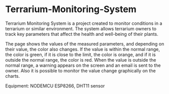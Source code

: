 # Terrarium-Monitoring-System
Terrarium Monitoring System is a project created to monitor conditions in a terrarium or similar environment. The system allows terrarium owners to track key parameters that affect the health and well-being of their plants.

The page shows the values of the measured parameters, and depending on their value, the color also changes. If the value is within the normal range, the color is green, if it is close to the limit, the color is orange, and if it is outside the normal range, the color is red. When the value is outside the normal range, a warning appears on the screen and an email is sent to the owner. Also it is possible to monitor the value change graphically on the charts.

Equipment: NODEMCU ESP8266, DHT11 sensor